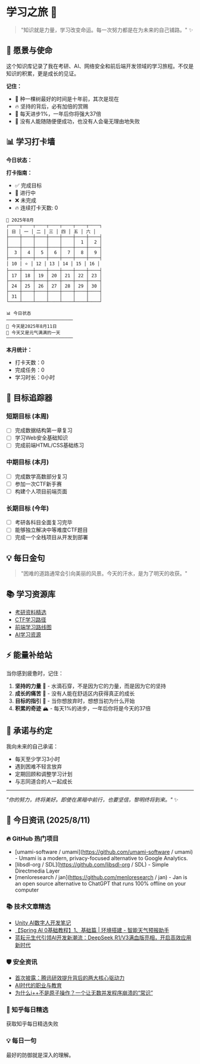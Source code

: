 # 学习之旅 🚀

> "知识就是力量，学习改变命运。每一次努力都是在为未来的自己铺路。" ✨

## 🌟 愿景与使命

这个知识库记录了我在考研、AI、网络安全和前后端开发领域的学习旅程。不仅是知识的积累，更是成长的见证。

**记住：**

- 🌱 种一棵树最好的时间是十年前，其次是现在
- 🔥 坚持的背后，必有加倍的赏赐
- 💪 每天进步1%，一年后你将强大37倍
- 🌈 没有人能随随便便成功，也没有人会毫无理由地失败

## 📊 学习打卡墙

**今日状态：**

**打卡指南：**

- ✅ 完成目标
- 🔄 进行中
- ❌ 未完成
- 🔥 连续打卡天数: 0

<!-- CALENDAR_START -->
```
📅 2025年8月
┌────┬────┬────┬────┬────┬────┬────┐
│ 日 │ 一 │ 二 │ 三 │ 四 │ 五 │ 六 │
├────┼────┼────┼────┼────┼────┼────┤
│    │    │    │    │    │  1 │  2 │
├────┼────┼────┼────┼────┼────┼────┤
│  3 │  4 │  5 │  6 │  7 │  8 │  9 │
├────┼────┼────┼────┼────┼────┼────┤
│ 10 │ ⭐ │ 12 │ 13 │ 14 │ 15 │ 16 │
├────┼────┼────┼────┼────┼────┼────┤
│ 17 │ 18 │ 19 │ 20 │ 21 │ 22 │ 23 │
├────┼────┼────┼────┼────┼────┼────┤
│ 24 │ 25 │ 26 │ 27 │ 28 │ 29 │ 30 │
├────┼────┼────┼────┼────┼────┼────┤
│ 31 │    │    │    │    │    │    │
└────┴────┴────┴────┴────┴────┴────┘
```

```
📊 今日状态
─────────────────────────
🌟 今天是2025年8月11日
🌈 今天又是元气满满的一天
─────────────────────────
```
<!-- CALENDAR_END -->

**本月统计：**
- 打卡天数：0
- 完成任务：0
- 学习时长：0小时

## 🎯 目标追踪器

### 短期目标 (本周)

- [ ] 完成数据结构第一章复习
- [ ] 学习Web安全基础知识
- [ ] 完成前端HTML/CSS基础练习

### 中期目标 (本月)

- [ ] 完成数学高数部分复习
- [ ] 参加一次CTF新手赛
- [ ] 构建个人项目前端页面

### 长期目标 (今年)

- [ ] 考研各科目全面复习完毕
- [ ] 能够独立解决中等难度CTF题目
- [ ] 完成一个全栈项目从开发到部署

## 💡 每日金句

> "困难的道路通常会引向美丽的风景。今天的汗水，是为了明天的收获。"

## 📚 学习资源库

- [考研资料精选](https://github.com/topics/kaoyan)
- [CTF学习路径](https://ctf-wiki.org/)
- [前端学习路线图](https://roadmap.sh/frontend)
- [AI学习资源](https://github.com/microsoft/AI-For-Beginners)

## ⚡ 能量补给站

当你感到疲惫时，记住：

1. **坚持的力量** 🌊 - 水滴石穿，不是因为它的力量，而是因为它的坚持
2. **成长的痛苦** 🌵 - 没有人能在舒适区内获得真正的成长
3. **目标的指引** 🧭 - 当你想放弃时，想想当初为什么开始
4. **积累的奇迹** 🏔️ - 每天1%的进步，一年后你将是今天的37倍

## 🤝 承诺与约定

我向未来的自己承诺：

- 每天至少学习3小时
- 遇到困难不轻言放弃
- 定期回顾和调整学习计划
- 与志同道合的人一起成长

---

*"你的努力，终将美好。即使在黑暗中前行，也要坚信，黎明终将到来。"* ✨

<!-- DAILY_INFO_START -->

## 📰 今日资讯 (2025/8/11)

### 🔥 GitHub 热门项目
- [umami-software / umami](https://github.com/umami-software / umami) - Umami is a modern, privacy-focused alternative to Google Analytics.
- [libsdl-org / SDL](https://github.com/libsdl-org / SDL) - Simple Directmedia Layer
- [menloresearch / jan](https://github.com/menloresearch / jan) - Jan is an open source alternative to ChatGPT that runs 100% offline on your computer

### 📚 技术文章精选
- [Unity AI数字人开发笔记](https://blog.csdn.net/qq_17523181/article/details/148255809)
- [【Spring AI 0基础教程】1、基础篇 | 环境搭建 - 智能天气预报助手](https://blog.csdn.net/brownxd/article/details/147001607)
- [蓝耘元生代引领AI开发新潮流：DeepSeek R1/V3满血版亮相，开启高效应用新时代](https://blog.csdn.net/null18/article/details/145789599)

### 🛡️ 安全资讯
- [首次披露：腾讯研效提升背后的两大核心驱动力](https://cloud.tencent.com/developer/article/2552363)
- [AI时代的职业与教育](https://cloud.tencent.com/developer/article/2552384)
- [为什么i++不是原子操作？一个让无数并发程序崩溃的“常识”](https://cloud.tencent.com/developer/article/2552416)

### 🌟 知乎每日精选
获取知乎每日精选失败

### 💡 每日一句
最好的防御就是深入的理解。
<!-- DAILY_INFO_END -->
